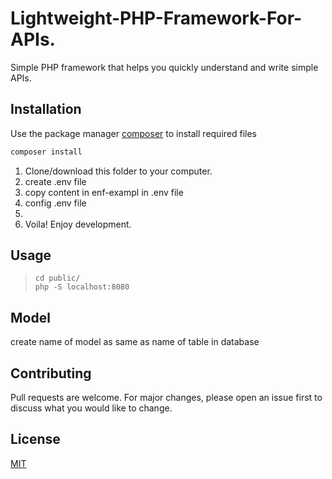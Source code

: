 # Lightweight-PHP-Framework-For-APIs.
Simple PHP framework that helps you quickly understand and write simple APIs.

## Installation

Use the package manager [composer](https://getcomposer.org/) to install required files

```bash
composer install
```
1. Clone/download this folder to your computer.
2. create .env file
3. copy content in enf-exampl in .env file
4. config .env file
5. 
6. Voila! Enjoy development.

## Usage

> `cd public/`  
>  `php -S localhost:8080`

## Model
create name of model as same as name of table in database

## Contributing
Pull requests are welcome. For major changes, please open an issue first to discuss what you would like to change.

## License
[MIT](https://choosealicense.com/licenses/mit/)
